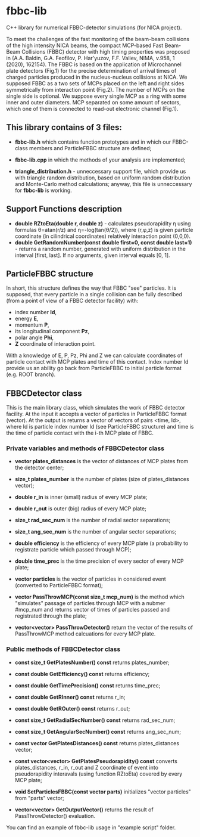 # fbbc-lib
C++ library for numerical FBBC-detector simulations (for NICA project). 

To meet the challenges of the fast monitoring of the beam-beam collisions of the
high intensity NICA beams, the compact MCP-based Fast Beam-Beam Collisions (FBBC) 
detector with high timing properties was proposed in
(A.A. Baldin, G.A. Feofilov, P. Har'yuzov, F.F. Valiev, NIMA, v.958, 1 (2020), 162154).
The FBBC is based on the application of Microchannel plate detectors (Fig.1) for the
precise determination of arrival times of charged particles produced in the nucleus-nucleus collisions at NICA.
We supposed FBBC as a two sets of MCPs placed on the left and right sides  symmetrically
from interaction point (Fig.2). The number of MCPs on the single side is optional.
We suppose every single MCP as a ring with some inner and outer diameters.
MCP separated on some amount of sectors, which one of them 
is connected to read-out electronic channel (Fig.1).

## This library contains of 3 files:
- **fbbc-lib.h** which contains function prototypes and in which our
FBBC-class members and ParticleFBBC structure are defined;

- **fbbc-lib.cpp** in which the methods of your analysis are implemented;

- **triangle_distribution.h** - unneccessary support file, which provide us with triangle random distribution,
based on uniform random distribution and Monte-Carlo method calculations; anyway,
this file is unneccessary for **fbbc-lib** is working.

## Support Functions description

- **double RZtoEta(double r, double z)** - 
calculates pseudorapidity η using formulas θ=atan(r/z) and η=-log(tan(θ/2)),
where (r,φ,z) is given particle 
coordinate (in cilindrical coordinates) relatively interaction point (0,0,0).
- **double GetRandomNumber(const double first=0, const double last=1)** - 
returns a random number, generated with uniform distribution in the interval [first, last].
If no arguments, given interval equals [0, 1].

## ParticleFBBC structure
In short, this structure defines the way that FBBC "see" particles.
It is supposed, that every particle in a single collision can be fully described (from a point of
view of a FBBC detector facility) with:
- index number **Id**,
- energy **E**,
- momentum **P**,
- its longitudinal component **Pz**,
- polar angle **Phi**,
- **Z** coordinate  of interaction point.

With a knowledge of E, P, Pz, Phi and Z we can calculate coordinates of particle contact with MCP plates
and time of this contact. Index number Id provide us an ability go back from ParticleFBBC to initial
particle format (e.g. ROOT branch).

## FBBCDetector class
This is the main library class, which simulates the work of FBBC detector facility. At the input it accepts 
a vector of particles in ParticleFBBC format (vector<ParticleFBBC>). At the output is returns a vector of vectors
of pairs <time, Id>, where Id is particle index number Id (see ParticleFBBC structure) and time is the time of particle
contact with the i-th MCP plate of FBBC.

### Private variables and methods of FBBCDetector class
- **vector<double> plates_distances** is the vector of distances of MCP plates from the detector center;
- **size_t plates_number** is the number of plates (size of plates_distances vector);
- **double r_in** is inner (small) radius of every MCP plate;
- **double r_out** is outer (big) radius of every MCP plate;
- **size_t rad_sec_num** is the number of radial sector separations;
- **size_t ang_sec_num** is the number of angular sector separations;
- **double efficiency** is the efficiency of every MCP plate (a probability
to registrate particle which passed through MCP);
- **double time_prec** is the time precision of every sector of every MCP plate;
- **vector<ParticleFBBC> particles** is the vector of particles in considered event 
(converted to ParticleFBBC format);

- **vector<PartTime> PassThrowMCP(const size_t mcp_num)** is the method which "simulates" passage of particles through 
MCP with a nubmer #mcp_num and returns vector of times of particles passed and registrated through the plate;
- **vector<vector<PartTime>> PassThrowDetector()** return the vector of the results of PassThrowMCP method 
calcuations for every MCP plate.

### Public methods of FBBCDetector class
- **const size_t GetPlatesNumber() const** returns plates_number;
- **const double GetEfficiency() const** returns efficiency;
- **const double GetTimePrecision() const** returns time_prec;
- **const double GetRInner() const** returns r_in;
- **const double GetROuter() const** returns r_out;
- **const size_t GetRadialSecNumber() const** returns rad_sec_num;
- **const size_t GetAngularSecNumber() const** returns ang_sec_num;
- **const vector<double> GetPlatesDistances() const** returns plates_distances vector;
- **const vector<vector<double>> GetPlatesPseudorapidity() const** converts plates_distances, r_in, 
r_out and Z coordinate of event into pseudorapidity interavals (using function RZtoEta) covered by 
every MCP plate;

- **void SetParticlesFBBC(const vector<ParticleFBBC> parts)** initializes "vector<ParticleFBBC> particles" from "parts" vector;
- **vector<vector<PartTime>> GetOutputVector()** returns the result of PassThrowDetector() evaluation.


You can find an example of fbbc-lib usage in "example script" folder.

